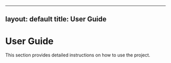 
---
layout: default
title: User Guide
---

# User Guide
This section provides detailed instructions on how to use the project.
